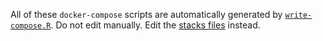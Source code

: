 All of these `docker-compose` scripts are automatically generated by [`write-compose.R`](/write-compose.R).
 Do not edit manually. Edit the [stacks files](/stacks) instead.

